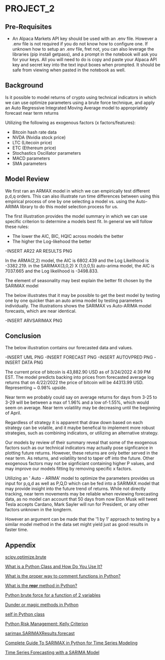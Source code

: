 # PROJECT_2

## Pre-Requisites

* An Alpaca Markets API key should be used with an .env file. However a .env file is not required if you do not know how to configure one.  If unknown how to setup an .env file, fret not, you can also leverage the libraries (pip install getpass), and a prompt in the notebook will ask you for your keys. All you will need to do is copy and paste your Alpaca API key and secret key into the text input boxes when prompted. It should be safe from viewing when pasted in the notebook as well.

## Background
Is it possible to model returns of crypto using technical indicators in which we can use optimize parameters using a brute force technique, and apply an Auto Regressive Integrated Moving Average model to appropriately forecast near term returns

Utilizing the following as exogenous factors (x factors/features):
* Bitcoin hash rate data
* NVDA (Nvidia stock price)
* LTC (Litecoin price)
* ETC (Ethereum price)
* Stochastics Oscillator parameters
* MACD parameters
* SMA parameters

## Model Review

We first ran an ARMAX model in which we can empirically test different p,d,q orders. This can also illustrate run time differences between using this empirical process of one by one selecting a model vs. using the Auto-ARIMA library to do this model selection process for us.

The first illustration provides the model summary in which we can use specific criterion to determine a models best fit. In general we will follow these rules:
* The lower the AIC, BIC, HQIC across models the better
* The higher the Log-likehood the better

-INSERT AR22 AR RESULTS PNG

In the ARMA(2,2) model, the AIC is 6802.439 and the Log Likelihood is -3382.219.
in the SARIMAX(3,0,2) X (1,0,0,5) auto-arima model, the AIC is 7037.665 and the Log likelihood is -3498.833.

The element of seasonality may best explain the better fit chosen by the SARIMAX model


The below illustrates that it may be possible to get the best model by testing one by one quicker than an auto arima model by testing parameters individually.
The illustrations shows the SARIMAX vs Auto-ARIMA model forecasts, which are near identical.

-INSERT ARVSARIMAX PNG

## Conclusion
The below illustration contains our forecasted data and values.

-INSERT UML PNG
-INSERT FORECAST PNG
-INSERT AUTOVPRED PNG
-INSERT DATA PNG

The current price of bitcoin is 43,882.90 USD as of 3/24/2022 4:39 PM EST. The model predicts backing into prices from forecasted average log returns that on 4/22/2022 the price of bitcoin will be 44313.99 USD. Representing ~ 0.98% upside.

Near term we probably could say on average returns for days from 3-25 to 3-29 will be between a max of 1.96% and a low of-1.55%, which would seem on average. Near term volatility may be decreasing until the beginning of April.

Regardless of strategy it is apparent that draw down based on each strategy can be volatile, and it maybe benefical to implement more robust strategies, such as combining indicators, or utilizing an alternative strategy.

Our models by review of their summary reveal that some of the exogenous factors such as our technical indicators may actually pose signficance in plotting future returns.  However, these returns are only better served in the near term. As returns, and volatility tend to taper off into the future. Other exogenous factors may not be signficiant containing higher P values, and may improve our models fitting by removing specific x factors.

Utilizing an ' Auto - ARIMA' model to optimize the parameters provides us input for p,q,d as well as P,Q,D which can be fed into a SARIMAX model that may provide insight into the future trend of returns. While not directly tracking, near term movements may be reliable when reviewing forecasting data, as no model can account that 50 days from now Elon Musk will tweet Tesla accepts Cardano, Mark Sayler will run for President, or any other factors unknown in the longterm.

However an argument can be made that the '1 by 1' approach to testing by a similar model method in the data set might yield just as good results in faster time.

## Appendix
[scipy.optimize.brute](https://docs.scipy.org/doc/scipy/reference/generated/scipy.optimize.brute.html)

[What is a Python Class and How Do You Use It?](https://towardsdatascience.com/enhance-your-python-project-code-with-classes-5a19d0e9f841#:~:text=A%20Python%20class%20is%20like,object%20is%20initiated%20from%20scratch.)

[What is the proper way to comment functions in Python?](https://stackoverflow.com/questions/2357230/what-is-the-proper-way-to-comment-functions-in-python#:~:text=That's%20three%20double%20quotes%20to,be%20replaced%20by%20single%20quotes.)

[What is the __repr__ method in Python?](https://www.educative.io/edpresso/what-is-the-repr-method-in-python)

[Python brute force for a function of 2 variables](https://stackoverflow.com/questions/49624208/python-brute-force-for-a-function-of-2-variables)

[Dunder or magic methods in Python](https://www.geeksforgeeks.org/dunder-magic-methods-python/#:~:text=Dunder%20or%20magic%20methods%20in%20Python%20are%20the%20methods%20having,__%2C%20__repr__%20etc.)

[self in Python class](https://www.geeksforgeeks.org/self-in-python-class/)

[Python Risk Management: Kelly Criterion](https://towardsdatascience.com/python-risk-management-kelly-criterion-526e8fb6d6fd)

[sarimax.SARIMAXResults.forecast](https://www.statsmodels.org/dev/generated/statsmodels.tsa.statespace.sarimax.SARIMAXResults.forecast.html)

[Complete Guide To SARIMAX in Python for Time Series Modeling](https://analyticsindiamag.com/complete-guide-to-sarimax-in-python-for-time-series-modeling/)

[Time Series Forecasting with a SARIMA Model](https://towardsdatascience.com/time-series-forecasting-with-a-sarima-model-db051b7ae459)
